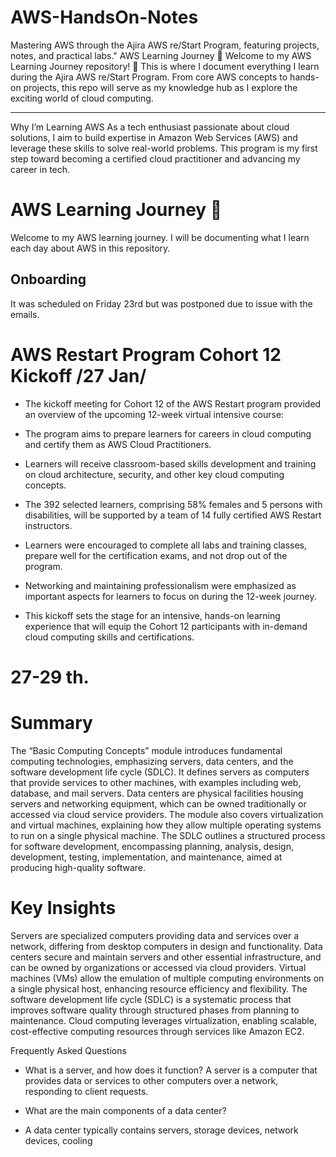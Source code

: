 # AWS-HandsOn-Notes
Mastering AWS through the Ajira AWS re/Start Program, featuring projects, notes, and practical labs."
AWS Learning Journey 🚀
Welcome to my AWS Learning Journey repository! 🌟 This is where I document everything I learn during the Ajira AWS re/Start Program. From core AWS concepts to hands-on projects, this repo will serve as my knowledge hub as I explore the exciting world of cloud computing.

---

Why I’m Learning AWS
As a tech enthusiast passionate about cloud solutions, I aim to build expertise in Amazon Web Services (AWS) and leverage these skills to solve real-world problems. This program is my first step toward becoming a certified cloud practitioner and advancing my career in tech.

# AWS Learning Journey 🚀

Welcome to my AWS learning journey. I will be documenting what I learn each day about AWS in this repository.

## Onboarding

It was scheduled on Friday 23rd but was postponed due to issue with the emails.

# AWS Restart Program Cohort 12 Kickoff /27 Jan/
* The kickoff meeting for Cohort 12 of the AWS Restart program provided an overview of the upcoming 12-week virtual intensive course:

* The program aims to prepare learners for careers in cloud computing and certify them as AWS Cloud Practitioners.

* Learners will receive classroom-based skills development and training on cloud architecture, security, and other key cloud computing concepts.

* The 392 selected learners, comprising 58% females and 5 persons with disabilities, will be supported by a team of 14 fully certified AWS Restart instructors.

* Learners were encouraged to complete all labs and training classes, prepare well for the certification exams, and not drop out of the program.

* Networking and maintaining professionalism were emphasized as important aspects for learners to focus on during the 12-week journey.

* This kickoff sets the stage for an intensive, hands-on learning experience that will equip the Cohort 12 participants with in-demand cloud computing skills and certifications.

# 27-29 th.

# Summary
The “Basic Computing Concepts” module introduces fundamental computing technologies, emphasizing servers, data centers, and the software development life cycle (SDLC). It defines servers as computers that provide services to other machines, with examples including web, database, and mail servers. Data centers are physical facilities housing servers and networking equipment, which can be owned traditionally or accessed via cloud service providers. The module also covers virtualization and virtual machines, explaining how they allow multiple operating systems to run on a single physical machine. The SDLC outlines a structured process for software development, encompassing planning, analysis, design, development, testing, implementation, and maintenance, aimed at producing high-quality software.

# Key Insights
Servers are specialized computers providing data and services over a network, differing from desktop computers in design and functionality.
Data centers secure and maintain servers and other essential infrastructure, and can be owned by organizations or accessed via cloud providers.
Virtual machines (VMs) allow the emulation of multiple computing environments on a single physical host, enhancing resource efficiency and flexibility.
The software development life cycle (SDLC) is a systematic process that improves software quality through structured phases from planning to maintenance.
Cloud computing leverages virtualization, enabling scalable, cost-effective computing resources through services like Amazon EC2.

Frequently Asked Questions

  * What is a server, and how does it function?
A server is a computer that provides data or services to other computers over a network, responding to client requests.

  * What are the main components of a data center?
* A data center typically contains servers, storage devices, network devices, cooling 

